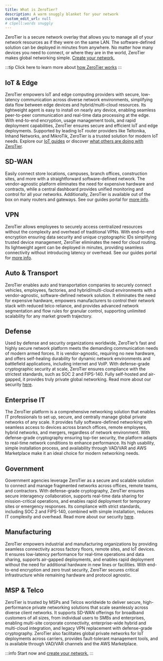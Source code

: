 ```yaml
---
title: What is ZeroTier?
description: A warm snuggly blanket for your network
custom_edit_url: null
# cSpell:words snuggly
---
```


ZeroTier is a secure network overlay that allows you to manage all of your network resources as if they were on the same LAN. The software-defined solution can be deployed in minutes from anywhere. No matter how many devices you need to connect, or where they are in the world, ZeroTier makes global networking simple. [Create your network.](start.md)

:::tip
Click here to learn more about [how ZeroTier works](/zerotier)
:::

## IoT & Edge

ZeroTier empowers IoT and edge computing providers with secure, low-latency communication across diverse network environments, simplifying data flow between edge devices and hybrid/multi-cloud resources. Its lightweight agent is easy to install on nearly any device, enabling seamless peer-to-peer communication and real-time data processing at the edge. With end-to-end encryption, usage management tools, and rapid deployment capabilities, ZeroTier ensures secure and efficient IoT and edge deployments. Supported by leading IoT router providers like Teltonika, Inhand Networks, and MikroTik, ZeroTier is a trusted solution for modern IoT needs. Explore our [IoT guides](/iot) or discover [what others are doing with ZeroTier](/awesome.md).

## SD-WAN

Easily connect store locations, campuses, branch offices, construction sites, and more with a straightforward software-defined network. The vendor-agnostic platform eliminates the need for expensive hardware and contracts, while a central dashboard provides unified monitoring and control for all your networks. Additionally, ZeroTier is available out of the box on many routers and gateways. See our guides portal for [more info](/guides).

## VPN 
ZeroTier allows employees to securely access centralized resources without the complexity and overhead of traditional VPNs. With end-to-end encryption ensuring data security and unique cryptographic IDs simplifying trusted device management, ZeroTier eliminates the need for cloud routing. Its lightweight agent can be deployed in minutes, providing seamless connectivity without introducing latency or overhead. See our guides portal for [more info](/guides).

## Auto & Transport

ZeroTier enables auto and transportation companies to securely connect vehicles, employees, factories, and hybrid/multi-cloud environments with a vendor-agnostic, software-defined network solution. It eliminates the need for expensive hardware, empowers manufacturers to control their network stack with reduced telco reliance, and provides advanced network segmentation and flow rules for granular control, supporting unlimited scalability for any market growth trajectory. 

## Defense

Used by defense and security organizations worldwide, ZeroTier’s fast and highly secure network platform meets the demanding communication needs of modern armed forces. It is vendor-agnostic, requiring no new hardware, and offers self-healing durability for dynamic network environments and battlefield applications, including internet and VoIP. With defense-grade cryptographic security at scale, ZeroTier ensures compliance with the strictest standards, such as SOC 2 and FIPS-140. Fully self-hosted and air-gapped, it provides truly private global networking. Read more about our security [here](/security.md).

## Enterprise IT

The ZeroTier platform is a comprehensive networking solution that enables IT professionals to set up, secure, and centrally manage global private networks of any scale. It provides fully software-defined networking with seamless access to devices across branch offices, remote employees, hybrid networks, and mergers, regardless of network environment. With defense-grade cryptography ensuring top-tier security, the platform adapts to real-time network conditions to enhance performance. Its high usability, simple installation process, and availability through VAD/VAR and AWS Marketplace make it an ideal choice for modern networking needs.

## Government

Government agencies leverage ZeroTier as a secure and scalable solution to connect and manage fragmented networks across offices, remote teams, and contractors. With defense-grade cryptography, ZeroTier ensures secure interagency collaboration, supports real-time data sharing for mission-critical operations, and enables rapid deployment for temporary sites or emergency responses. Its compliance with strict standards, including SOC 2 and FIPS-140, combined with simple installation, reduces IT complexity and overhead. Read more about our security [here](/security.md).

## Manufacturing

ZeroTier empowers industrial and manufacturing organizations by providing seamless connectivity across factory floors, remote sites, and IoT devices. It ensures low-latency performance for real-time operations and data sharing, supports air-gapped deployments, and enables rapid deployment without the need for additional hardware in new lines or facilities. With end-to-end encryption and zero trust security, ZeroTier secures critical infrastructure while remaining hardware and protocol agnostic.

## MSP & Telco

ZeroTier is trusted by MSPs and Telcos worldwide to deliver secure, high-performance private networking solutions that scale seamlessly across diverse client networks. It supports SD-WAN offerings for broadband customers of all sizes, from individual users to SMBs and enterprises, enabling multi-site corporate connectivity, enterprise-wide hybrid and multi-cloud integration, and legacy VPN replacement with defense-grade cryptography. ZeroTier also facilitates global private networks for IoT deployments across carriers, provides fault-tolerant management tools, and is available through VAD/VAR channels and the AWS Marketplace.

:::info
Start now and [create your network.](start.md)
:::